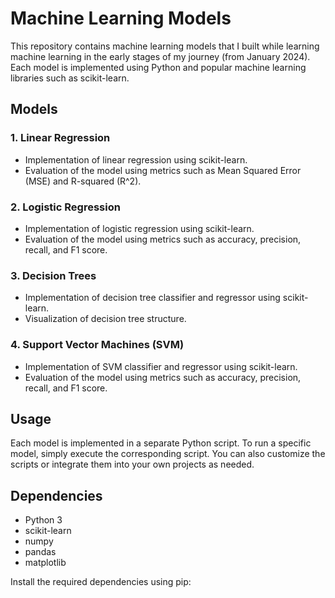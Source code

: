 # Machine Learning Models

This repository contains machine learning models that I built while learning machine learning in the early stages of my journey (from January 2024). Each model is implemented using Python and popular machine learning libraries such as scikit-learn.

## Models

### 1. Linear Regression

- Implementation of linear regression using scikit-learn.
- Evaluation of the model using metrics such as Mean Squared Error (MSE) and R-squared (R^2).

### 2. Logistic Regression

- Implementation of logistic regression using scikit-learn.
- Evaluation of the model using metrics such as accuracy, precision, recall, and F1 score.

### 3. Decision Trees

- Implementation of decision tree classifier and regressor using scikit-learn.
- Visualization of decision tree structure.

### 4. Support Vector Machines (SVM)

- Implementation of SVM classifier and regressor using scikit-learn.
- Evaluation of the model using metrics such as accuracy, precision, recall, and F1 score.

## Usage

Each model is implemented in a separate Python script. To run a specific model, simply execute the corresponding script. You can also customize the scripts or integrate them into your own projects as needed.

## Dependencies

- Python 3
- scikit-learn
- numpy
- pandas
- matplotlib

Install the required dependencies using pip:

